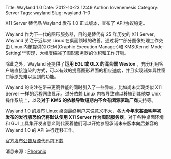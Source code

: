 Title: Wayland 1.0
Date: 2012-10-23 12:49
Author: lovenemesis
Category: Server
Tags: wayland
Slug: wayland-1-0

X11 Server 替代品 Wayland 发布 1.0 正式版本，宣布了 API/协议稳定。

Wayland 作为下一代的图形服务器，目的是替代有 25 年历史的 X11
Server。Wayland 关注于近年来 Linux
在桌面领域的改善，通过将**部分图像处理工作交由 Linux 内核提供的
GEM(Graphic Execution Manager)和 KMS(Kernel
Mode-Setting)**实现，大幅度缩减了图形服务器的体积和工作开销。

除此之外，Wayland 还提供了**运用 EGL 或 GLX 的混合器 Weston**
，充分利用客户端直接渲染的方式，可以有效的提高图形界面的相应速度，并且实现诸如异性窗口等原先难以达到的功能。

Wayland 的专注在带来更高性能的同时引入了一些弊端，比如尚未实现类似 X11
Server 一样的远程网络显示，过分依赖 Linux 内核导致难以移植到其他类 Unix
操作系统上，以及**对于 KMS 的依赖导致短期内不会有闭源驱动厂商**支持等。

Wayland 1.0 的发布 Linux
桌面最终用户来说意义不大，各大**今年末甚至明年初发布的发行版恐怕仍将默认使用
X11 Server 作为图形服务器**。对于各种桌面环境和 GUI
工具集开发者意义则代表着他们可以开始参照承诺未来版本向后兼容的 Wayland
1.0 的 API 进行迁移工作。

[官方发布公告及源代码包下载](http://lists.freedesktop.org/archives/wayland-devel/2012-October/005967.html)

消息来源：[Phoronix](http://www.phoronix.com/scan.php?page=news_item&px=MTIxMzA)
